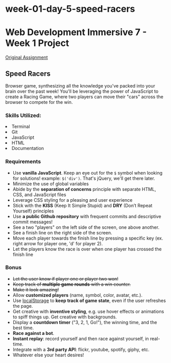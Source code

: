 # week-01-day-5-speed-racers

<h1>Web Development Immersive 7 - Week 1 Project</h1>
<a href="https://git.generalassemb.ly/wdi-wc-march2018/JS-Racer">Original Assignment</a>

<h2>Speed Racers</h2>

<p>Browser game, synthesizing all the knowledge you've packed into your brain over the past week! You'll be leveraging the power of JavaScript to create a Racing Game, where two players can move their "cars" across the browser to compete for the win.</p>

<h3>Skills Utilized:</h3

<ul>
	<li>Terminal</li>
	<li>Git</li>
	<li>JavaScript</li>
	<li>HTML</li>
	<li>Documentation</li>
</ul>

<h3>Requirements</h3>

<ul>
	<li>Use <strong>vanilla JavaScript</strong>. Keep an eye out for the <code>$</code> symbol when looking for solutions! example: <code>$('div')</code>. That's jQuery, we'll get there later.</li>
	<li>Minimize the use of global variables</li>
	<li>Abide by the <strong>separation of concerns</strong> principle with separate HTML, CSS, and JavaScript files</li>
	<li>Leverage CSS styling for a pleasing and user experience</li>
	<li>Stick with the <strong>KISS</strong> (Keep It Simple Stupid) and <strong>DRY</strong> (Don’t Repeat Yourself) principles</li>
	<li>Use <strong>a public Github repository</strong> with frequent commits and descriptive commit messages!</li>
	<li>See a two "players" on the left side of the screen, one above another.</li>
	<li>See a finish line on the right side of the screen.</li>
	<li>Move each player towards the finish line by pressing a specific key (ex. right arrow for player one, 'd' for player 2).</li>
	<li>Let the players know the race is over when one player has crossed the finish line</li>
</ul>

<h3>Bonus</h3>

<ul>
	<li><s>Let the user know if player one or player two won!</s></li>
	<li><s>Keep track of <strong>multiple game rounds</strong> with a win counter.</s></li>
	<li><s>Make it look amazing!</s></li>
	<li>Allow <strong>customized players</strong> (name, symbol, color, avatar, etc.).</li>
	<li>Use <a href="https://developer.mozilla.org/en-US/docs/Web/API/Window/localStorage">localStorage</a> to <strong>keep track of game state</strong>, even if the user refreshes the page.</li>
	<li>Get creative with <strong>inventive styling</strong>, e.g. use hover effects or animations to spiff things up. Get creative with backgrounds.</li>
	<li>Display a <strong>countdown timer</strong> ("3, 2, 1, Go!"), the winning time, and the best time.</li>
	<li><strong>Race against a bot</strong>.</li>
	<li><strong>Instant replay</strong>: record yourself and then race against yourself, in real-time.</li>
	<li>Integrate with a <strong>3rd party API</strong>: flickr, youtube, spotify, giphy, etc.</li>
	<li>Whatever else your heart desires!</li>
</ul>
